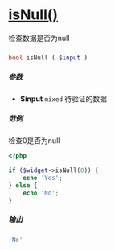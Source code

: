 [isNull()](http://twinh.github.com/widget/api/isNull)
=====================================================

检查数据是否为null

### 
```php
bool isNull ( $input )
```

##### 参数
* **$input** `mixed` 待验证的数据

##### 范例
检查0是否为null
```php
<?php
 
if ($widget->isNull(0)) {
    echo 'Yes';
} else {
    echo 'No';
}
```
##### 输出
```php
'No'
```
